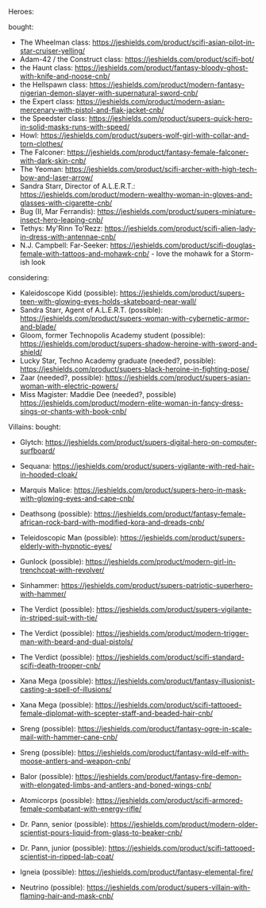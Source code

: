 Heroes:

bought:
- The Wheelman class: https://jeshields.com/product/scifi-asian-pilot-in-star-cruiser-yelling/
- Adam-42 / the Construct class: https://jeshields.com/product/scifi-bot/
- the Haunt class: https://jeshields.com/product/fantasy-bloody-ghost-with-knife-and-noose-cnb/
- the Hellspawn class: https://jeshields.com/product/modern-fantasy-nigerian-demon-slayer-with-supernatural-sword-cnb/
- the Expert class: https://jeshields.com/product/modern-asian-mercenary-with-pistol-and-flak-jacket-cnb/
- the Speedster class: https://jeshields.com/product/supers-quick-hero-in-solid-masks-runs-with-speed/
- Howl: https://jeshields.com/product/supers-wolf-girl-with-collar-and-torn-clothes/
- The Falconer: https://jeshields.com/product/fantasy-female-falconer-with-dark-skin-cnb/
- The Yeoman: https://jeshields.com/product/scifi-archer-with-high-tech-bow-and-laser-arrow/
- Sandra Starr, Director of A.L.E.R.T.: https://jeshields.com/product/modern-wealthy-woman-in-gloves-and-glasses-with-cigarette-cnb/
- Bug (II, Mar Ferrandis): https://jeshields.com/product/supers-miniature-insect-hero-leaping-cnb/
- Tethys: My'Rinn To'Rezz: https://jeshields.com/product/scifi-alien-lady-in-dress-with-antennae-cnb/
- N.J. Campbell: Far-Seeker: https://jeshields.com/product/scifi-douglas-female-with-tattoos-and-mohawk-cnb/ - love the mohawk for a Storm-ish look

considering:
- Kaleidoscope Kidd (possible):                            https://jeshields.com/product/supers-teen-with-glowing-eyes-holds-skateboard-near-wall/
- Sandra Starr, Agent of A.L.E.R.T. (possible):            https://jeshields.com/product/supers-woman-with-cybernetic-armor-and-blade/
- Gloom, former Technopolis Academy student (possible):    https://jeshields.com/product/supers-shadow-heroine-with-sword-and-shield/
- Lucky Star, Techno Academy graduate (needed?, possible): https://jeshields.com/product/supers-black-heroine-in-fighting-pose/
- Zaar (needed?, possible):                                https://jeshields.com/product/supers-asian-woman-with-electric-powers/
- Miss Magister: Maddie Dee (needed?, possible)            https://jeshields.com/product/modern-elite-woman-in-fancy-dress-sings-or-chants-with-book-cnb/

Villains:
bought:
- Glytch: https://jeshields.com/product/supers-digital-hero-on-computer-surfboard/

- Sequana: https://jeshields.com/product/supers-vigilante-with-red-hair-in-hooded-cloak/
- Marquis Malice: https://jeshields.com/product/supers-hero-in-mask-with-glowing-eyes-and-cape-cnb/
- Deathsong         (possible): https://jeshields.com/product/fantasy-female-african-rock-bard-with-modified-kora-and-dreads-cnb/
- Teleidoscopic Man (possible): https://jeshields.com/product/supers-elderly-with-hypnotic-eyes/
- Gunlock           (possible): https://jeshields.com/product/modern-girl-in-trenchcoat-with-revolver/
- Sinhammer:                    https://jeshields.com/product/supers-patriotic-superhero-with-hammer/
- The Verdict       (possible): https://jeshields.com/product/supers-vigilante-in-striped-suit-with-tie/
- The Verdict       (possible): https://jeshields.com/product/modern-trigger-man-with-beard-and-dual-pistols/
- The Verdict       (possible): https://jeshields.com/product/scifi-standard-scifi-death-trooper-cnb/
- Xana Mega         (possible): https://jeshields.com/product/fantasy-illusionist-casting-a-spell-of-illusions/
- Xana Mega         (possible): https://jeshields.com/product/scifi-tattooed-female-diplomat-with-scepter-staff-and-beaded-hair-cnb/
- Sreng             (possible): https://jeshields.com/product/fantasy-ogre-in-scale-mail-with-hammer-cane-cnb/
- Sreng             (possible): https://jeshields.com/product/fantasy-wild-elf-with-moose-antlers-and-weapon-cnb/
- Balor             (possible): https://jeshields.com/product/fantasy-fire-demon-with-elongated-limbs-and-antlers-and-boned-wings-cnb/
- Atomicorps        (possible): https://jeshields.com/product/scifi-armored-female-combatant-with-energy-rifle/
- Dr. Pann, senior  (possible): https://jeshields.com/product/modern-older-scientist-pours-liquid-from-glass-to-beaker-cnb/
- Dr. Pann, junior  (possible): https://jeshields.com/product/scifi-tattooed-scientist-in-ripped-lab-coat/
- Igneia            (possible): https://jeshields.com/product/fantasy-elemental-fire/
- Neutrino          (possible): https://jeshields.com/product/supers-villain-with-flaming-hair-and-mask-cnb/




